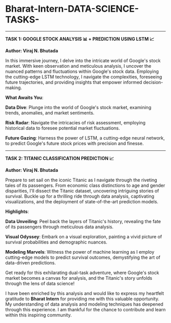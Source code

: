 # Bharat-Intern-DATA-SCIENCE-TASKS-
---

**TASK 1: GOOGLE STOCK ANALYSIS 📊 + PREDICTION USING LSTM 📈**

**Author: Viraj N. Bhutada**

In this immersive journey, I delve into the intricate world of Google's stock market. With keen observation and meticulous analysis, I uncover the nuanced patterns and fluctuations within Google's stock data. Employing the cutting-edge LSTM technology, I navigate the complexities, foreseeing future trajectories, and providing insights that empower informed decision-making.

**What Awaits You**:

**Data Dive**: Plunge into the world of Google's stock market, examining trends, anomalies, and market sentiments.

**Risk Radar**: Navigate the intricacies of risk assessment, employing historical data to foresee potential market fluctuations.

**Future Gazing**: Harness the power of LSTM, a cutting-edge neural network, to predict Google's future stock prices with precision and finesse.


----


**TASK 2: TITANIC CLASSIFICATION PREDICTION 📈**

**Author: Viraj N. Bhutada**

Prepare to set sail on the iconic Titanic as I navigate through the riveting tales of its passengers. From economic class distinctions to age and gender disparities, I'll dissect the Titanic dataset, uncovering intriguing stories of survival. Buckle up for a thrilling ride through data analysis, captivating visualizations, and the deployment of state-of-the-art prediction models.

**Highlights**:

**Data Unveiling**: Peel back the layers of Titanic's history, revealing the fate of its passengers through meticulous data analysis.

**Visual Odyssey**: Embark on a visual exploration, painting a vivid picture of survival probabilities and demographic nuances.

**Modeling Marvels**: Witness the power of machine learning as I employ cutting-edge models to predict survival outcomes, demystifying the art of data-driven predictions.

Get ready for this exhilarating dual-task adventure, where Google's stock market becomes a canvas for analysis, and the Titanic's story unfolds through the lens of data science!




I have been enriched by this analysis and would like to express my heartfelt gratitude to **Bharat Intern** for providing me with this valuable opportunity. My understanding of data analysis and modeling techniques has deepened through this experience. I am thankful for the chance to contribute and learn within this inspiring community.
